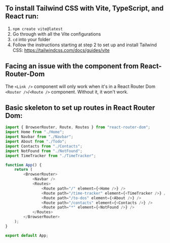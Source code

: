 ## To install Tailwind CSS with Vite, TypeScript, and React run:

1. `npm create vite@latest`
2. Go through with all the Vite configurations 
3. `cd` into your folder
4. Follow the instructions starting at step 2 to set up and install Tailwind CSS: https://tailwindcss.com/docs/guides/vite

## Facing an issue with the <Link /> component from React-Router-Dom
The `<Link />` component will only work when it's in a React Router Dom `<Router />`/`<Route />` component. Without it, it won't work.

## Basic skeleton to set up routes in React Router Dom:
```javascript
import { BrowserRouter, Route, Routes } from "react-router-dom";
import Home from "./Home";
import Navbar from "./Navbar";
import About from "./Todo";
import Contacts from "./Contacts";
import NotFound from "./NotFound";
import TimeTracker from "./TimeTracker";

function App() {
	return (
		<BrowserRouter>
			<Navbar />
			<Routes>
				<Route path="/" element={<Home />} />
				<Route path="/time-tracker" element={<TimeTracker />} />
				<Route path="/to-dos" element={<About />} />
				<Route path="/contacts" element={<Contacts />} />
				<Route path="*" element={<NotFound />} />
			</Routes>
		</BrowserRouter>
	);
}

export default App;
```